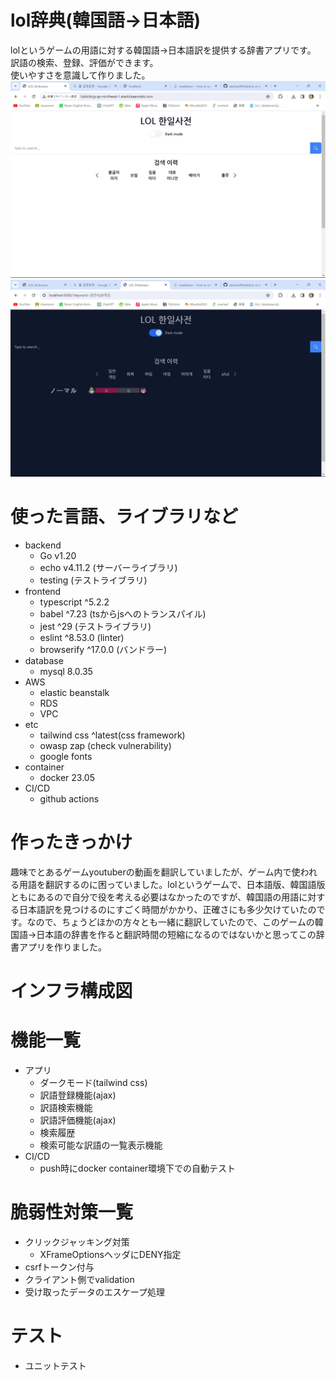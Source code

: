 # lol辞典(韓国語->日本語)
lolというゲームの用語に対する韓国語->日本語訳を提供する辞書アプリです。  
訳語の検索、登録、評価ができます。  
使いやすさを意識して作りました。
![alt text](https://github.com/abichan99/loldict2/blob/browserify/readMeImg/main.png?raw=true)
![alt text](https://github.com/abichan99/loldict2/blob/browserify/readMeImg/translations.png?raw=true)

# 使った言語、ライブラリなど
 - backend
      - Go v1.20
      - echo v4.11.2 (サーバーライブラリ)
      - testing (テストライブラリ)
 - frontend
      - typescript ^5.2.2
      - babel ^7.23 (tsからjsへのトランスパイル)
      - jest ^29 (テストライブラリ)
      - eslint ^8.53.0 (linter)
      - browserify ^17.0.0 (バンドラー)
 - database
      - mysql 8.0.35
 - AWS
      - elastic beanstalk
      - RDS
      - VPC
 - etc
      - tailwind css ^latest(css framework)
      - owasp zap (check vulnerability)
      - google fonts
 - container
      - docker 23.05
 - CI/CD
      - github actions

# 作ったきっかけ
 趣味でとあるゲームyoutuberの動画を翻訳していましたが、ゲーム内で使われる用語を翻訳するのに困っていました。lolというゲームで、日本語版、韓国語版ともにあるので自分で役を考える必要はなかったのですが、韓国語の用語に対する日本語訳を見つけるのにすごく時間がかかり、正確さにも多少欠けていたのです。なので、ちょうどほかの方々とも一緒に翻訳していたので、このゲームの韓国語->日本語の辞書を作ると翻訳時間の短縮になるのではないかと思ってこの辞書アプリを作りました。

# インフラ構成図

# 機能一覧
 - アプリ
      - ダークモード(tailwind css)
      - 訳語登録機能(ajax)
      - 訳語検索機能
      - 訳語評価機能(ajax)
      - 検索履歴
      - 検索可能な訳語の一覧表示機能
 - CI/CD
      - push時にdocker container環境下での自動テスト

# 脆弱性対策一覧
 - クリックジャッキング対策
     - XFrameOptionsヘッダにDENY指定
 - csrfトークン付与
 - クライアント側でvalidation
 - 受け取ったデータのエスケープ処理

# テスト
 - ユニットテスト
